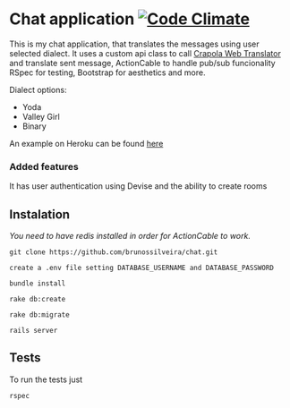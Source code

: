 # Chat application [![Code Climate](https://codeclimate.com/github/brunossilveira/chat.png)](https://codeclimate.com/github/brunossilveira/chat)

This is my chat application, that translates the messages using user selected dialect.
It uses a custom api class to call [Crapola Web Translator](http://www.degraeve.com/translator.php) and translate sent message, ActionCable to handle pub/sub funcionality
RSpec for testing, Bootstrap for aesthetics and more.

Dialect options:
* Yoda
* Valley Girl
* Binary

An example on Heroku can be found [here](https://brunosssilveirachat.herokuapp.com)

### Added features

It has user authentication using Devise and the ability to create rooms

## Instalation

*You need to have redis installed in order for ActionCable to work.*

`git clone https://github.com/brunossilveira/chat.git`

```
create a .env file setting DATABASE_USERNAME and DATABASE_PASSWORD
```

`bundle install`

`rake db:create`

`rake db:migrate`

`rails server`

## Tests

To run the tests just

`rspec`

